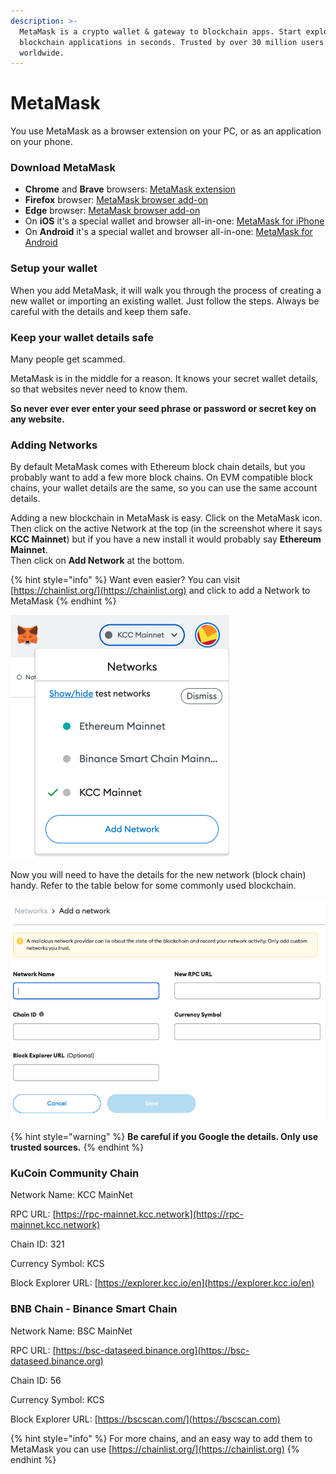 ```yaml
---
description: >-
  MetaMask is a crypto wallet & gateway to blockchain apps. Start exploring
  blockchain applications in seconds. Trusted by over 30 million users
  worldwide.
---
```


# MetaMask

You use MetaMask as a browser extension on your PC, or as an application on your phone.

### Download MetaMask

* **Chrome** and **Brave** browsers: [MetaMask extension](https://chrome.google.com/webstore/detail/metamask/nkbihfbeogaeaoehlefnkodbefgpgknn?hl=en-US)
* **Firefox** browser: [MetaMask browser add-on](https://addons.mozilla.org/en-US/firefox/addon/ether-metamask/)
* **Edge** browser: [MetaMask browser add-on](https://microsoftedge.microsoft.com/addons/detail/metamask/ejbalbakoplchlghecdalmeeeajnimhm?hl=en-US)
* On **iOS** it's a special wallet and browser all-in-one: [MetaMask for iPhone](https://metamask.app.link/skAH3BaF99)
* On **Android** it's a special wallet and browser all-in-one: [MetaMask for Android](https://metamask.app.link/bxwkE8oF99)

### Setup your wallet

When you add MetaMask, it will walk you through the process of creating a new wallet or importing an existing wallet. Just follow the steps. Always be careful with the details and keep them safe.

### Keep your wallet details safe

Many people get scammed.

MetaMask is in the middle for a reason. It knows your secret wallet details, so that websites never need to know them.

**So never ever ever enter your seed phrase or password or secret key on any website.**

### Adding Networks

By default MetaMask comes with Ethereum block chain details, but you probably want to add a few more block chains. On EVM compatible block chains, your wallet details are the same, so you can use the same account details.

Adding a new blockchain in MetaMask is easy. Click on the MetaMask icon. Then click on the active Network at the top (in the screenshot where it says **KCC Mainnet**) but if you have a new install it would probably say **Ethereum Mainnet**.\
Then click on **Add Network** at the bottom.

{% hint style="info" %}
Want even easier? You can visit [https://chainlist.org/](https://chainlist.org) and click to add a Network to MetaMask
{% endhint %}

![](<../.gitbook/assets/Screen Shot 2022-05-12 at 11.49.29 (1).png>)

Now you will need to have the details for the new network (block chain) handy. Refer to the table below for some commonly used blockchain.

![](<../.gitbook/assets/Screen Shot 2022-05-12 at 11.49.39.png>)

{% hint style="warning" %}
**Be careful if you Google the details. Only use trusted sources.**
{% endhint %}

### **KuCoin Community Chain**

Network Name: KCC MainNet

RPC URL: [https://rpc-mainnet.kcc.network](https://rpc-mainnet.kcc.network)

Chain ID: 321

Currency Symbol: KCS

Block Explorer URL: [https://explorer.kcc.io/en](https://explorer.kcc.io/en)

### **BNB Chain - Binance Smart Chain**

Network Name: BSC MainNet

RPC URL: [https://bsc-dataseed.binance.org](https://bsc-dataseed.binance.org)

Chain ID: 56

Currency Symbol: KCS

Block Explorer URL: [https://bscscan.com/](https://bscscan.com)

{% hint style="info" %}
For more chains, and an easy way to add them to MetaMask you can use [https://chainlist.org/](https://chainlist.org)
{% endhint %}

